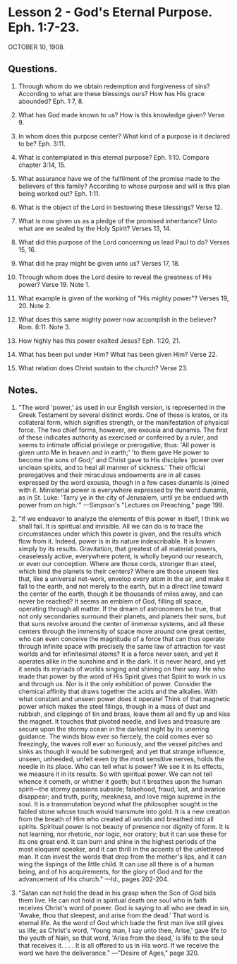 # Lesson 2 - God's Eternal Purpose. Eph. 1:7-23.

OCTOBER 10, 1908.

## Questions.

1. Through whom do we obtain redemption and forgiveness of sins? According to what are these blessings ours? How has His grace abounded? Eph. 1:7, 8.

2. What has God made known to us? How is this knowledge given? Verse 9.

3. In whom does this purpose center? What kind of a purpose is it declared to be? Eph. 3:11.

4. What is contemplated in this eternal purpose? Eph. 1:10. Compare chapter 3:14, 15.

5. What assurance have we of the fulfilment of the promise made to the believers of this family? According to whose purpose and will is this plan being worked out? Eph. 1:11.

6. What is the object of the Lord in bestowing these blessings? Verse 12.

7. What is now given us as a pledge of the promised inheritance? Unto what are we sealed by the Holy Spirit? Verses 13, 14.

8. What did this purpose of the Lord concerning us lead Paul to do? Verses 15, 16.

9. What did he pray might be given unto us? Verses 17, 18.

10. Through whom does the Lord desire to reveal the greatness of His power? Verse 19. Note 1.

11. What example is given of the working of "His mighty power"? Verses 19, 20. Note 2.

12. What does this same mighty power now accomplish in the believer? Rom. 8:11. Note 3.

13. How highly has this power exalted Jesus? Eph. 1:20, 21.

14. What has been put under Him? What has been given Him? Verse 22.

15. What relation does Christ sustain to the church? Verse 23.

## Notes.

1. "The word 'power,' as used in our English version, is represented in the Greek Testament by several distinct words. One of these is kratos, or its collateral form, which signifies strength, or the manifestation of physical force. The two chief forms, however, are exousia and dunamis. The first of these indicates authority as exercised or conferred by a ruler, and seems to intimate official privilege or prerogative; thus: 'All power is given unto Me in heaven and in earth;' 'to them gave He power to become the sons of God;' and Christ gave to His disciples 'power over unclean spirits, and to heal all manner of sickness.' Their official prerogatives and their miraculous endowments are in all cases expressed by the word exousia, though in a few cases dunamis is joined with it. Ministerial power is everywhere expressed by the word dunamis, as in St. Luke: 'Tarry ye in the city of Jerusalem, until ye be endued with power from on high.'" —Simpson's "Lectures on Preaching," page 199.

2. "If we endeavor to analyze the elements of this power in itself, I think we shall fail. It is spiritual and invisible. All we can do is to trace the circumstances under which this power is given, and the results which flow from it. Indeed, power is in its nature indescribable. It is known simply by its results. Gravitation, that greatest of all material powers, ceaselessly active, everywhere potent, is wholly beyond our research, or even our conception. Where are those cords, stronger than steel, which bind the planets to their centers? Where are those unseen ties that, like a universal net-work, envelop every atom in the air, and make it fall to the earth, and not merely to the earth, but in a direct line toward the center of the earth, though it be thousands of miles away, and can never be reached? It seems an emblem of God, filling all space, operating through all matter. If the dream of astronomers be true, that not only secondaries surround their planets, and planets their suns, but that suns revolve around the center of immense systems, and all these centers through the immensity of space move around one great center, who can even conceive the magnitude of a force that can thus operate through infinite space with precisely the same law of attraction for vast worlds and for infinitesimal atoms? It is a force never seen, and yet it operates alike in the sunshine and in the dark. It is never heard, and yet it sends its myriads of worlds singing and shining on their way. He who made that power by the word of His Spirit gives that Spirit to work in us and through us. Nor is it the only exhibition of power. Consider the chemical affinity that draws together the acids and the alkalies. With what constant and unseen power does it operate! Think of that magnetic power which makes the steel filings, though in a mass of dust and rubbish, and clippings of tin and brass, leave them all and fly up and kiss the magnet. It touches that pivoted needle, and lives and treasure are secure upon the stormy ocean in the darkest night by its unerring guidance. The winds blow ever so fiercely, the cold comes ever so freezingly, the waves roll ever so furiously, and the vessel pitches and sinks as though it would be submerged; and yet that strange influence, unseen, unheeded, unfelt even by the most sensitive nerves, holds the needle in its place. Who can tell what is power? We see it in its effects, we measure it in its results. So with spiritual power. We can not tell whence it cometh, or whither it goeth; but it breathes upon the human spirit—the stormy passions subside; falsehood, fraud, lust, and avarice disappear; and truth, purity, meekness, and love reign supreme in the soul. It is a transmutation beyond what the philosopher sought in the fabled stone whose touch would transmute into gold. It is a new creation from the breath of Him who created all worlds and breathed into all spirits. Spiritual power is not beauty of presence nor dignity of form. It is not learning, nor rhetoric, nor logic, nor oratory; but it can use these for its one great end. It can burn and shine in the highest periods of the most eloquent speaker, and it can thrill in the accents of the unlettered man. It can invest the words that drop from the mother's lips, and it can wing the lispings of the little child. It can use all there is of a human being, and of his acquirements, for the glory of God and for the advancement of His church." —Id., pages 202-204.

3. "Satan can not hold the dead in his grasp when the Son of God bids them live. He can not hold in spiritual death one soul who in faith receives Christ's word of power. God is saying to all who are dead in sin, 'Awake, thou that sleepest, and arise from the dead.' That word is eternal life. As the word of God which bade the first man live still gives us life; as Christ's word, 'Young man, I say unto thee, Arise,' gave life to the youth of Nain, so that word, 'Arise from the dead,' is life to the soul that receives it. . . . It is all offered to us in His word. If we receive the word we have the deliverance." —"Desire of Ages," page 320.